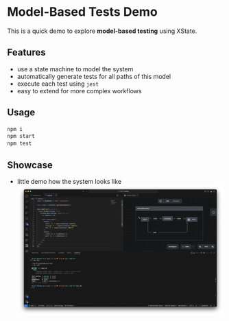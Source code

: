 # Model-Based Tests Demo

This is a quick demo to explore **model-based testing** using XState.

## Features
- use a state machine to model the system
- automatically generate tests for all paths of this model
- execute each test using `jest`
- easy to extend for more complex workflows

## Usage

```bash
npm i
npm start
npm test
```

## Showcase
- little demo how the system looks like
![Showcase](./doc/showcase.png)
